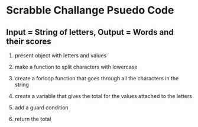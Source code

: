 # Scrabble Challange Psuedo Code
## Input = String of letters, Output = Words and their scores

1. present object with letters and values

2. make a function to split characters with lowercase

3. create a forloop function that goes through all the characters in the string

4. create a variable that gives the total for the values attached to the letters

5. add a guard condition

6. return the total
